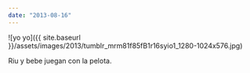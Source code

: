 ```yaml
---
date: "2013-08-16"
---
```


![yo yo]({{ site.baseurl }}/assets/images/2013/tumblr_mrm81f85fB1r16syio1_1280-1024x576.jpg)

Riu y bebe juegan con la pelota.
